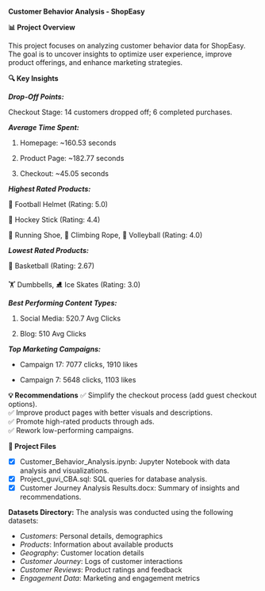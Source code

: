 **Customer Behavior Analysis - ShopEasy**

**📊 **Project Overview****

This project focuses on analyzing customer behavior data for ShopEasy. The goal is to uncover insights to optimize user experience, improve product offerings, and enhance marketing strategies.

**🔍 Key Insights**

***Drop-Off Points:***

Checkout Stage: 14 customers dropped off; 6 completed purchases.

***Average Time Spent:***

1. Homepage: ~160.53 seconds

2. Product Page: ~182.77 seconds

3. Checkout: ~45.05 seconds

***Highest Rated Products:***

🏈 Football Helmet (Rating: 5.0)

🏒 Hockey Stick (Rating: 4.4)

👟 Running Shoe, 🧗 Climbing Rope, 🏐 Volleyball (Rating: 4.0)

***Lowest Rated Products:***

🏀 Basketball (Rating: 2.67)

🏋️ Dumbbells, ⛸️ Ice Skates (Rating: 3.0)

***Best Performing Content Types:***

1. Social Media: 520.7 Avg Clicks

2. Blog: 510 Avg Clicks

***Top Marketing Campaigns:***

* Campaign 17: 7077 clicks, 1910 likes

* Campaign 7: 5648 clicks, 1103 likes

**💡 Recommendations**
✅ Simplify the checkout process (add guest checkout options).  
✅ Improve product pages with better visuals and descriptions.  
✅ Promote high-rated products through ads.  
✅ Rework low-performing campaigns.  


**📁 Project Files**
- [x] Customer_Behavior_Analysis.ipynb: Jupyter Notebook with data analysis and visualizations.
- [x] Project_guvi_CBA.sql: SQL queries for database analysis.
- [x] Customer Journey Analysis Results.docx: Summary of insights and recommendations.

**Datasets Directory:**
 The analysis was conducted using the following datasets:
- *Customers*: Personal details, demographics
- *Products*: Information about available products
- *Geography*: Customer location details
- *Customer Journey*: Logs of customer interactions
- *Customer Reviews*: Product ratings and feedback
- *Engagement Data*: Marketing and engagement metrics
